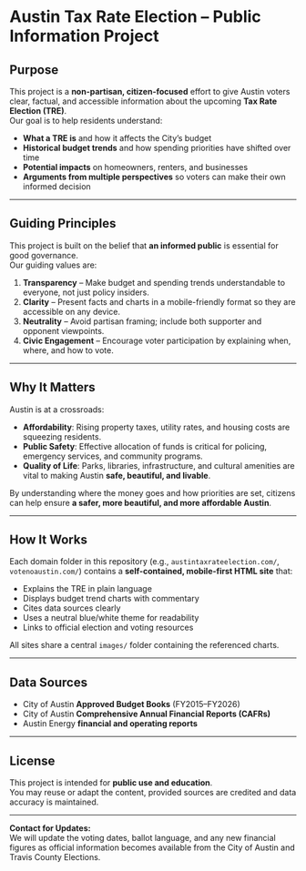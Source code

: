 # Austin Tax Rate Election – Public Information Project

## Purpose

This project is a **non-partisan, citizen-focused** effort to give Austin voters clear, factual, and accessible information about the upcoming **Tax Rate Election (TRE)**.  
Our goal is to help residents understand:

- **What a TRE is** and how it affects the City’s budget
- **Historical budget trends** and how spending priorities have shifted over time
- **Potential impacts** on homeowners, renters, and businesses
- **Arguments from multiple perspectives** so voters can make their own informed decision

---

## Guiding Principles

This project is built on the belief that **an informed public** is essential for good governance.  
Our guiding values are:

1. **Transparency** – Make budget and spending trends understandable to everyone, not just policy insiders.
2. **Clarity** – Present facts and charts in a mobile-friendly format so they are accessible on any device.
3. **Neutrality** – Avoid partisan framing; include both supporter and opponent viewpoints.
4. **Civic Engagement** – Encourage voter participation by explaining when, where, and how to vote.

---

## Why It Matters

Austin is at a crossroads:

- **Affordability**: Rising property taxes, utility rates, and housing costs are squeezing residents.
- **Public Safety**: Effective allocation of funds is critical for policing, emergency services, and community programs.
- **Quality of Life**: Parks, libraries, infrastructure, and cultural amenities are vital to making Austin **safe, beautiful, and livable**.

By understanding where the money goes and how priorities are set, citizens can help ensure **a safer, more beautiful, and more affordable Austin**.

---

## How It Works

Each domain folder in this repository (e.g., `austintaxrateelection.com/`, `votenoaustin.com/`) contains a **self-contained, mobile-first HTML site** that:

- Explains the TRE in plain language
- Displays budget trend charts with commentary
- Cites data sources clearly
- Uses a neutral blue/white theme for readability
- Links to official election and voting resources

All sites share a central `images/` folder containing the referenced charts.

---

## Data Sources

- City of Austin **Approved Budget Books** (FY2015–FY2026)
- City of Austin **Comprehensive Annual Financial Reports (CAFRs)**
- Austin Energy **financial and operating reports**

---

## License

This project is intended for **public use and education**.  
You may reuse or adapt the content, provided sources are credited and data accuracy is maintained.

---

**Contact for Updates:**  
We will update the voting dates, ballot language, and any new financial figures as official information becomes available from the City of Austin and Travis County Elections.

